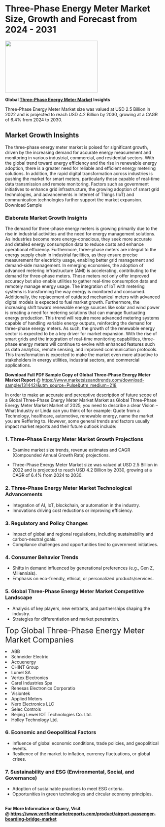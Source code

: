 <H1>Three-Phase Energy Meter Market Size, Growth and Forecast from 2024 - 2031</H1><img class="aligncenter size-medium wp-image-584254" src="https://thirdeyenews.in/wp-content/uploads/2024/09/Global-Market-Research-300x168.jpeg" alt="" width="300" height="168" /><p><strong>Global&nbsp;<a href="https://www.marketsizeandtrends.com/download-sample/131442/&amp;utm_source=Pulse&amp;utm_medium=218">Three-Phase Energy Meter Market</a> Insights</strong></p><p>Three-Phase Energy Meter Market size was valued at USD 2.5 Billion in 2022 and is projected to reach USD 4.2 Billion by 2030, growing at a CAGR of 6.4% from 2024 to 2030.</p><p><h2>Market Growth Insights</h2> The three-phase energy meter market is poised for significant growth, driven by the increasing demand for accurate energy measurement and monitoring in various industrial, commercial, and residential sectors. With the global trend toward energy efficiency and the rise in renewable energy adoption, there is a greater need for reliable and efficient energy metering solutions. In addition, the rapid digital transformation across industries is pushing the market for smart meters, particularly those capable of real-time data transmission and remote monitoring. Factors such as government initiatives to enhance grid infrastructure, the growing adoption of smart grid technologies, and advancements in Internet of Things (IoT) and communication technologies further support the market expansion. Download Sample <h3>Elaborate Market Growth Insights</h3> The demand for three-phase energy meters is growing primarily due to the rise in industrial activities and the need for energy management solutions. As industries become more energy-conscious, they seek more accurate and detailed energy consumption data to reduce costs and enhance operational efficiency. Furthermore, three-phase meters are integral to the energy supply chain in industrial facilities, as they ensure precise measurement for electricity usage, enabling better grid management and demand-side management. In emerging economies, the adoption of advanced metering infrastructure (AMI) is accelerating, contributing to the demand for three-phase meters. These meters not only offer improved accuracy but also enable utilities to gather real-time consumption data and remotely manage energy usage. The integration of IoT with metering systems is transforming the way energy is monitored and consumed. Additionally, the replacement of outdated mechanical meters with advanced digital models is expected to fuel market growth. Furthermore, the increasing shift toward renewable energy sources like solar and wind power is creating a need for metering solutions that can manage fluctuating energy production. This trend will require more advanced metering systems capable of handling variable energy outputs, reinforcing the demand for three-phase energy meters. As such, the growth of the renewable energy sector is expected to be a key driver for market expansion. With the rise of smart grids and the integration of real-time monitoring capabilities, three-phase energy meters will continue to evolve with enhanced features such as data analytics, remote sensing, and improved communication protocols. This transformation is expected to make the market even more attractive to stakeholders in energy utilities, industrial sectors, and commercial applications. </p><p><span class=""><strong>Download Full PDF Sample Copy of Global Three-Phase Energy Meter Market Report</strong> @ <a href="https://www.marketsizeandtrends.com/download-sample/131442/&amp;utm_source=Pulse&amp;utm_medium=218" target="_blank">https://www.marketsizeandtrends.com/download-sample/131442/&amp;utm_source=Pulse&amp;utm_medium=218</a></span></p><p>In order to make an accurate and perceptive description of future scope of a Global&nbsp;Three-Phase Energy Meter Market Market as Global&nbsp;Three-Phase Energy Meter Market Market of 2025, you need to describe a clear Vision &ndash; What Industry or Linda can you think of for example: Quote from a Technology, healthcare, automotive, renewable energy, name the market you are Reffering to. However, some general trends and factors usually impact market reports and their future outlook include:</p><h3>1.&nbsp;<strong>Three-Phase Energy Meter Market Growth Projections</strong></h3><ul><li>Examine market size trends, revenue estimates and CAGR (Compounded Annual Growth Rate) projections.</li><li><p>Three-Phase Energy Meter Market size was valued at USD 2.5 Billion in 2022 and is projected to reach USD 4.2 Billion by 2030, growing at a CAGR of 6.4% from 2024 to 2030.</p></li></ul><h3>2.&nbsp;<strong>Three-Phase Energy Meter Market Technological Advancements</strong></h3><ul><li>Integration of AI, IoT, blockchain, or automation in the industry.</li><li>Innovations driving cost reductions or improving efficiency.</li></ul><h3>3.&nbsp;<strong>Regulatory and Policy Changes</strong></h3><ul><li>Impact of global and regional regulations, including sustainability and carbon-neutral goals.</li><li>Compliance challenges and opportunities tied to government initiatives.</li></ul><h3>4.&nbsp;<strong>Consumer Behavior Trends</strong></h3><ul><li>Shifts in demand influenced by generational preferences (e.g., Gen Z, Millennials).</li><li>Emphasis on eco-friendly, ethical, or personalized products/services.</li></ul><h3>5.&nbsp;<strong>Global Three-Phase Energy Meter Market Competitive Landscape</strong></h3><ul><li>Analysis of key players, new entrants, and partnerships shaping the industry.</li><li>Strategies for differentiation and market penetration.</li></ul><p data-pm-slice="1 1 []"><span style="color: inherit; font-family: inherit; font-size: 25px;">Top Global Three-Phase Energy Meter Market Companies</span></p><div class="" data-test-id=""><p><li>ABB</li><li> Schneider Electric</li><li> Accuenergy</li><li> CHINT Group</li><li> Lumel SA</li><li> Vertex Electronics</li><li> Carel Industries Spa</li><li> Renesas Electronics Corporatio</li><li> Visiontek</li><li> Applied Meters</li><li> Nero Electronics LLC</li><li> Selec Controls</li><li> Beijing Lewei IOT Technologies Co. Ltd.</li><li> Holley Technology Ltd.</li></p></div><h3>6.&nbsp;<strong>Economic and Geopolitical Factors</strong></h3><ul><li>Influence of global economic conditions, trade policies, and geopolitical events.</li><li>Resilience of the market to inflation, currency fluctuations, or global crises.</li></ul><h3>7.&nbsp;<strong>Sustainability and ESG (Environmental, Social, and Governance)</strong></h3><ul><li>Adoption of sustainable practices to meet ESG criteria.</li><li>Opportunities in green technologies and circular economy principles.</li></ul><h2><strong style="font-size: 14px;">For More Information or Query, Visit @&nbsp;</strong><a style="background-color: #ffffff; font-size: 14px;" href="https://www.marketsizeandtrends.com/report/three-phase-energy-meter-market/" target="_blank">https://www.verifiedmarketreports.com/product/airport-passenger-boarding-bridge-market</a></h2>
